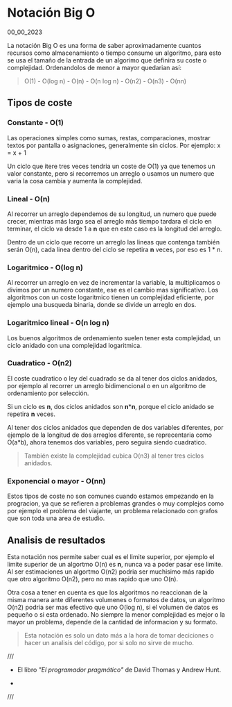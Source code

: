 # Notación Big O
00_00_2023

La notación Big O es una forma de saber aproximadamente cuantos recursos como almacenamiento o tiempo consume un algoritmo, para esto se usa el tamaño de la entrada de un algorimo que definira su coste o complejidad. Ordenandolos de menor a mayor quedarian así:

> O(1) - O(log n) - O(n) - O(n log n) - O(n2) - O(n3) - O(nn) 

## Tipos de coste

### Constante - O(1)

Las operaciones simples como sumas, restas, comparaciones, mostrar textos por pantalla o asignaciones, generalmente sin ciclos. Por ejemplo: x = x + 1

Un ciclo que itere tres veces tendria un coste de O(1) ya que tenemos un valor constante, pero si recorremos un arreglo o usamos un numero que varia la cosa cambia y aumenta la complejidad.

### Lineal - O(n)

Al recorrer un arreglo dependemos de su longitud, un numero que puede crecer, mientras más largo sea el arreglo más tiempo tardara el ciclo en terminar, el ciclo va desde 1 a **n** que en este caso es la longitud del arreglo.

Dentro de un ciclo que recorre un arreglo las lineas que contenga también serán O(n), cada linea dentro del ciclo se repetira **n** veces, por eso es 1 * n.

### Logaritmico - O(log n)

Al recorrer un arreglo en vez de incrementar la variable, la multiplicamos o divimos por un numero constante, ese es el cambio mas significativo. Los algoritmos con un coste logaritmico tienen un complejidad eficiente, por ejemplo una busqueda binaria, donde se divide un arreglo en dos.

### Logaritmico lineal - O(n log n)

Los buenos algoritmos de ordenamiento suelen tener esta complejidad, un ciclo anidado con una complejidad logaritmica.

### Cuadratico - O(n2)

El coste cuadratico o ley del cuadrado se da al tener dos ciclos anidados, por ejemplo al recorrer un arreglo bidimencional o en un algoritmo de ordenamiento por selección.

Si un ciclo es **n**, dos ciclos anidados son **n*****n**, porque el ciclo anidado se repetira **n** veces.

Al tener dos ciclos anidados que dependen de dos variables diferentes, por ejemplo de la longitud de dos arreglos diferente, se reprecentaria como O(a*b), ahora tenemos dos variables, pero seguira siendo cuadratico.

> También existe la complejidad cubica O(n3) al tener tres ciclos anidados.

### Exponencial o mayor - O(nn)

Estos tipos de coste no son comunes cuando estamos empezando en la progracion, ya que se refieren a problemas grandes o muy complejos como por ejemplo el problema del viajante, un problema relacionado con grafos que son toda una area de estudio.

## Analisis de resultados

Esta notación nos permite saber cual es el limite superior, por ejemplo el limite superior de un algortmo O(n) es **n**, nunca va a poder pasar ese limite. Al ser estimaciones un algortmo O(n2) podria ser muchisimo más rapido que otro algoritmo O(n2), pero no mas rapido que uno O(n).

Otra cosa a tener en cuenta es que los algoritmos no reaccionan de la misma manera ante diferentes volumenes o formatos de datos, un algoritmo O(n2) podria ser mas efectivo que uno O(log n), si el volumen de datos es pequeño o si esta ordenado. No siempre la menor complejidad es mejor o la mayor un problema, depende de la cantidad de informacion y su formato.

> Esta notación es solo un dato más a la hora de tomar deciciones o hacer un analisis del código, por si solo no sirve de mucho.

///

* El libro *"El programador pragmático"* de David Thomas y Andrew Hunt.

* 

///